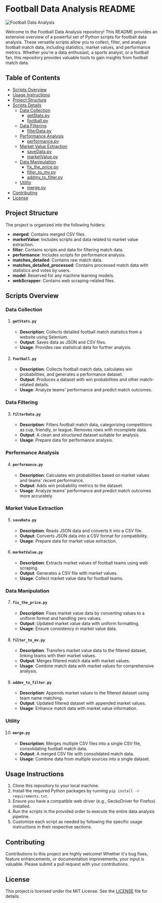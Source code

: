 # Football Data Analysis README

![Football Data Analysis](https://images.pexels.com/photos/46798/the-ball-stadion-football-the-pitch-46798.jpeg?auto=compress&cs=tinysrgb&w=1260&h=750&dpr=1)

Welcome to the Football Data Analysis repository! This README provides an extensive overview of a powerful set of Python scripts for football data analysis. These versatile scripts allow you to collect, filter, and analyze football match data, including statistics, market values, and performance metrics. Whether you're a data enthusiast, a sports analyst, or a football fan, this repository provides valuable tools to gain insights from football match data.

## Table of Contents

- [Scripts Overview](#scripts-overview)
- [Usage Instructions](#usage-instructions)
- [Project Structure](#project-structure)
- [Scripts Details](#scripts-details)
  - [Data Collection](#data-collection)
    - [getStats.py](#getstatspy)
    - [football.py](#footballpy)
  - [Data Filtering](#data-filtering)
    - [filterData.py](#filter-datapy)
  - [Performance Analysis](#performance-analysis)
    - [performance.py](#performancepy)
  - [Market Value Extraction](#market-value-extraction)
    - [saveData.py](#savedatapy)
    - [marketValue.py](#marketvaluepy)
  - [Data Manipulation](#data-manipulation)
    - [fix_the_price.py](#fix-the-pricepy)
    - [filter_to_mv.py](#filter-to-mvpy)
    - [addmv_to_filter.py](#addmv-to-filterpy)
  - [Utility](#utility)
    - [merge.py](#mergepy)
- [Contributing](#contributing)
- [License](#license)

## Project Structure

The project is organized into the following folders:

- **merged**: Contains merged CSV files.
- **marketValue**: Includes scripts and data related to market value extraction.
- **filter**: Contains scripts and data for filtering match data.
- **performance**: Includes scripts for performance analysis.
- **matches_detailed**: Contains raw match data.
- **matches_detailed_processed**: Contains processed match data with statistics and votes by users.
- **model**: Reserved for any machine learning models.
- **webScrapper**: Contains web scraping-related files.

## Scripts Overview

### Data Collection

1. #### `getStats.py`
   - **Description**: Collects detailed football match statistics from a website using Selenium.
   - **Output**: Saves data as JSON and CSV files.
   - **Usage**: Provides raw statistical data for further analysis.

2. #### `football.py`
   - **Description**: Collects football match data, calculates win probabilities, and generates a performance dataset.
   - **Output**: Produces a dataset with win probabilities and other match-related details.
   - **Usage**: Analyze teams' performance and predict match outcomes.

### Data Filtering

3. #### `filterData.py`
   - **Description**: Filters football match data, categorizing competitions as cup, friendly, or league. Removes rows with incomplete data.
   - **Output**: A clean and structured dataset suitable for analysis.
   - **Usage**: Prepare data for performance analysis.

### Performance Analysis

4. #### `performance.py`
   - **Description**: Calculates win probabilities based on market values and teams' recent performance.
   - **Output**: Adds win probability metrics to the dataset.
   - **Usage**: Analyze teams' performance and predict match outcomes more accurately.

### Market Value Extraction

5. #### `saveData.py`
   - **Description**: Reads JSON data and converts it into a CSV file.
   - **Output**: Converts JSON data into a CSV format for compatibility.
   - **Usage**: Prepare data for market value extraction.

6. #### `marketValue.py`
   - **Description**: Extracts market values of football teams using web scraping.
   - **Output**: Generates a CSV file with market values.
   - **Usage**: Collect market value data for football teams.

### Data Manipulation

7. #### `fix_the_price.py`
   - **Description**: Fixes market value data by converting values to a uniform format and handling zero values.
   - **Output**: Updated market value data with uniform formatting.
   - **Usage**: Ensure consistency in market value data.

8. #### `filter_to_mv.py`
   - **Description**: Transfers market value data to the filtered dataset, linking teams with their market values.
   - **Output**: Merges filtered match data with market values.
   - **Usage**: Combine match data with market values for comprehensive analysis.

9. #### `addmv_to_filter.py`
   - **Description**: Appends market values to the filtered dataset using team name matching.
   - **Output**: Updated filtered dataset with appended market values.
   - **Usage**: Enhance match data with market value information.

### Utility

10. #### `merge.py`
    - **Description**: Merges multiple CSV files into a single CSV file, consolidating football match data.
    - **Output**: A merged CSV file with consolidated match data.
    - **Usage**: Combine data from multiple sources into a single dataset.


## Usage Instructions

1. Clone this repository to your local machine.
2. Install the required Python packages by running `pip install -r requirements.txt`.
3. Ensure you have a compatible web driver (e.g., GeckoDriver for Firefox) installed.
4. Run the scripts in the provided order to execute the entire data analysis pipeline.
5. Customize each script as needed by following the specific usage instructions in their respective sections.

## Contributing

Contributions to this project are highly welcome! Whether it's bug fixes, feature enhancements, or documentation improvements, your input is valuable. Please submit a pull request with your contributions.

## License

This project is licensed under the MIT License. See the [LICENSE](LICENSE) file for details.
